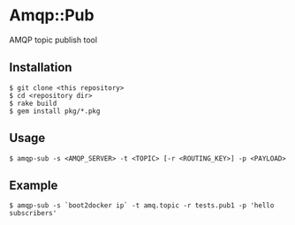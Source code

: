 # Amqp::Pub

AMQP topic publish tool

## Installation

    $ git clone <this repository>
    $ cd <repository dir>
    $ rake build
    $ gem install pkg/*.pkg

## Usage

    $ amqp-sub -s <AMQP_SERVER> -t <TOPIC> [-r <ROUTING_KEY>] -p <PAYLOAD>

## Example

    $ amqp-sub -s `boot2docker ip` -t amq.topic -r tests.pub1 -p 'hello subscribers'
